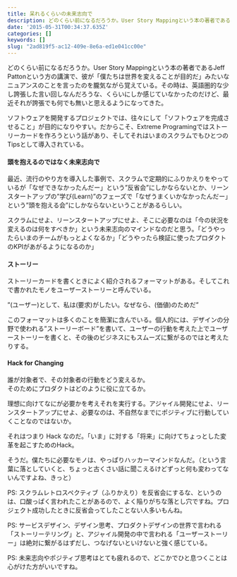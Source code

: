 ```yaml
---
title: 呆れるくらいの未来志向で
description: どのくらい前になるだろうか。User Story Mappingという本の著者であるJeff…
date: '2015-05-31T00:34:37.635Z'
categories: []
keywords: []
slug: "2ad819f5-ac12-409e-8e6a-ed1e041cc00e"
---
```

どのくらい前になるだろうか。User Story Mappingという本の著者であるJeff Pattonという方の講演で、彼が「僕たちは世界を変えることが目的だ」みたいなニュアンスのことを言ったのを朧気ながら覚えている。その時は、英語圏的な少し誇張した言い回しなんだろうな、くらいにしか感じていなかったのだけど、最近それが誇張でも何でも無いと思えるようになってきた。

ソフトウェアを開発するプロジェクトでは、往々にして「ソフトウェアを完成させること」が目的になりやすい。だからこそ、Extreme Programingではストーリーカードを作ろうという話があり、そしてそれはいまのスクラムでもひとつのTipsとして導入されている。

#### 頭を抱えるのではなく未来志向で

最近、流行のやり方を導入した事例で、スクラムで定期的にふりかえりをやっているが「なぜできなかったんだー」という”反省会”にしかならないとか、リーンスタートアップの”学び(Learn)”のフェーズで「なぜうまくいかなかったんだー」という”頭を抱える会”にしかならないということがあるらしい。

スクラムにせよ、リーンスタートアップにせよ、そこに必要なのは「今の状況を変えるのは何をすべきか」という未来志向のマインドなのだと思う。「どうやったらいまのチームがもっとよくなるか」「どうやったら検証に使ったプロダクトのKPIがあがるようになるのか」

#### ストーリー

ストーリーカードを書くときによく紹介されるフォーマットがある。そしてこれで書かれたモノをユーザーストーリーと呼んでいる。

”(ユーザー)として、私は(要求)がしたい。なぜなら、(価値)のためだ”

このフォーマットは多くのことを簡潔に含んでいる。個人的には、デザインの分野で使われる”ストーリーボード”を書いて、ユーザーの行動を考えた上でユーザーストーリーを書くと、その後のビジネスにもスムーズに繋がるのではと考えたりする。

#### Hack for Changing

誰が対象者で、その対象者の行動をどう変えるか。  
そのためにプロダクトはどのように役に立てるか。

理想に向けてなにが必要かを考えそれを実行する。アジャイル開発にせよ、リーンスタートアップにせよ、必要なのは、不自然なまでにポジティブに行動していくことなのではないか。

それはつまり Hack なのだ。「いま」に対する「将来」に向けてちょっとした変革を起こすためのHack。

そうだ。僕たちに必要なモノは、やっぱりハッカーマインドなんだ。（という言葉に落としていくと、ちょっと古くさい話に聞こえるけどずっと何も変わってないんですよね、きっと）

PS: スクラムレトロスペクティブ（ふりかえり）を反省会にするな、というのは、口酸っぱく言われたことがあるので、よく陥りがちな落とし穴ですね。プロジェクト成功したときに反省会ってしたことない人多いもんね。

PS: サービスデザイン、デザイン思考、プロダクトデザインの世界で言われる「ストーリーテリング」と、アジャイル開発の中で言われる「ユーザーストーリー」は絶対に繋がるはずだし、つなげないといけないと強く感じている。

PS: 未来志向やポジティブ思考はとても疲れるので、どこかでひと息つくことは心がけた方がいいですね。